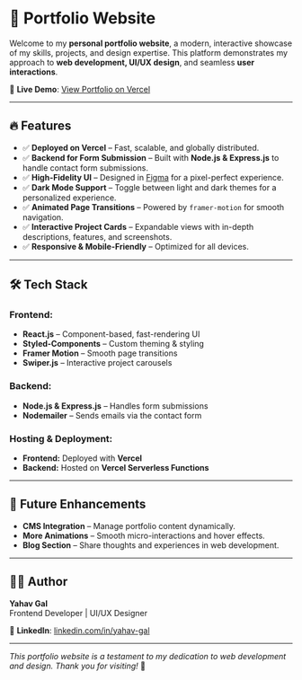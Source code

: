 # 🎨 Portfolio Website  

Welcome to my **personal portfolio website**, a modern, interactive showcase of my skills, projects, and design expertise. This platform demonstrates my approach to **web development, UI/UX design**, and seamless **user interactions**.

📍 **Live Demo**: [View Portfolio on Vercel](https://portfolio-pf0ccyicq-yahavs-projects.vercel.app/projects)  

---

## 🔥 Features  

- ✅ **Deployed on Vercel** – Fast, scalable, and globally distributed.  
- ✅ **Backend for Form Submission** – Built with **Node.js & Express.js** to handle contact form submissions.  
- ✅ **High-Fidelity UI** – Designed in [Figma](https://www.figma.com/design/GnoCNojkfu6HB2cz9G7eVn/Portfolio?m=auto&t=VA2m99nBGCscb8Yd-1) for a pixel-perfect experience.  
- ✅ **Dark Mode Support** – Toggle between light and dark themes for a personalized experience.  
- ✅ **Animated Page Transitions** – Powered by `framer-motion` for smooth navigation.  
- ✅ **Interactive Project Cards** – Expandable views with in-depth descriptions, features, and screenshots.  
- ✅ **Responsive & Mobile-Friendly** – Optimized for all devices.  

---

## 🛠️ Tech Stack  

### **Frontend:**  
- **React.js** – Component-based, fast-rendering UI  
- **Styled-Components** – Custom theming & styling  
- **Framer Motion** – Smooth page transitions  
- **Swiper.js** – Interactive project carousels  

### **Backend:**  
- **Node.js & Express.js** – Handles form submissions  
- **Nodemailer** – Sends emails via the contact form  

### **Hosting & Deployment:**  
- **Frontend:** Deployed with **Vercel**  
- **Backend:** Hosted on **Vercel Serverless Functions**  

---

## 📄 Future Enhancements  
- **CMS Integration** – Manage portfolio content dynamically.  
- **More Animations** – Smooth micro-interactions and hover effects.  
- **Blog Section** – Share thoughts and experiences in web development.  

---

## 👨‍💻 Author  

**Yahav Gal**  
Frontend Developer | UI/UX Designer  

🔗 **LinkedIn**: [linkedin.com/in/yahav-gal](https://www.linkedin.com/in/yahav-gal-727502203/)  

---

*This portfolio website is a testament to my dedication to web development and design. Thank you for visiting!* 🚀
